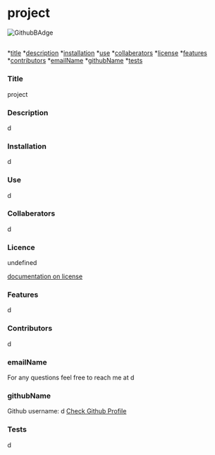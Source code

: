 # project

   ![GithubBAdge](https://img.shields.io/badge/license-MIT-blue.svg)

  ## <project title>
  *[title](#title)
  *[description](#description)
  *[installation](#installation)
  *[use](#use) 
  *[collaberators](#collaberators) 
  *[license](#license) 
  *[features](#features)
  *[contributors](#contributors) 
  *[emailName](#emailName)
  *[githubName](#githubName)
  *[tests](#tests)


  ### Title
  project

  ### Description
  d

  ### Installation
  d

  ### Use
  d

  ### Collaberators
  d

  ### Licence
  undefined

  [documentation on license](https://docs.github.com/en/repositories/managing-your-repositorys-settings-and-features/customizing-your-repository/licensing-a-repository)


  ### Features
  d

  ### Contributors
  d

  ### emailName
  For any questions feel free to reach me at
  d

  ### githubName
  Github username: d
  [Check Github Profile](https://github.com/d)

  ### Tests
  d
